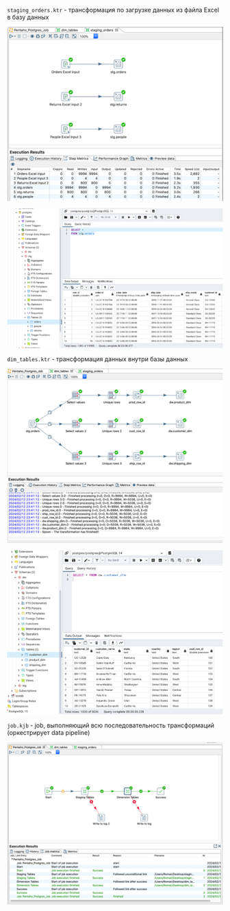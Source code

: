`staging_orders.ktr` - трансформация по загрузке данных из файла Excel в базу данных

![staging](https://github.com/romantitovmephi/Pentaho-DI-ETL-Projects/blob/main/scr/staging.png)

![stg](https://github.com/romantitovmephi/Pentaho-DI-ETL-Projects/blob/main/scr/stg.png)

`dim_tables.ktr` - трансформация данных внутри базы данных

![dimension](https://github.com/romantitovmephi/Pentaho-DI-ETL-Projects/blob/main/scr/dimension.png)

![dw](https://github.com/romantitovmephi/Pentaho-DI-ETL-Projects/blob/main/scr/dw.png)

`job.kjb` - job, выполняющий всю последовательность трансформаций (оркестрирует data pipeline)

![job](https://github.com/romantitovmephi/Pentaho-DI-ETL-Projects/blob/main/scr/job.png)
